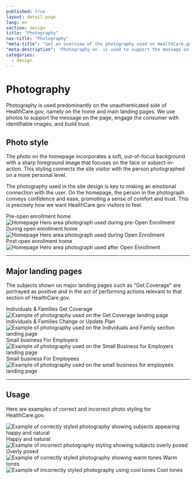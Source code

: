 ```yaml
---
published: true
layout: detail-page
lang: en
section: design
title: "Photography"
nav-title: "Photography"
"meta-title": "Get an overview of the photography used on HealthCare.gov"
"meta-description": "Photography on  is used to support the message on the page, engage the consumer with identifiable images, and build trust."
categories:
  - design
---
```


# Photography

<div class="intro">
Photography is used predominantly on the unauthenticated side of HealthCare.gov, namely on the home and main landing pages. We use photos to support the message on the page, engage the consumer with identifiable images, and build trust.
</div>

<div class="hr"></div>

## Photo style

The photo on the homepage incorporates a soft, out-of-focus background with a sharp foreground image that focuses on the face or subject-in-action. This styling connects the site visitor with the person photographed on a more personal level. 

The photography used in the site design is key to making an emotional connection with the user. On the homepage, the person in the photograph conveys confidence and ease, promoting a sense of comfort and trust. This is precisely how we want HealthCare.gov visitors to feel.

<div class="caption">Pre-open enrollment home</div>
<img class="full" src="{{site.baseurl}}/images/design/photography/1_Hero.jpg" alt="Homepage Hero area photograph used during pre-Open Enrollment"/>

<div class="caption">During open enrollment home</div>
<img class="full" src="{{site.baseurl}}/images/design/photography/2_Hero.jpg" alt="Homepage Hero area photograph used during Open Enrollment"/>

<div class="caption">Post open enrollment home</div>
<img class="full" src="{{site.baseurl}}/images/design/photography/3_Hero.jpg" alt="Homepage Hero area photograph used after Open Enrollment"/>

<hr>

## Major landing pages

The subjects shown on major landing pages such as "Get Coverage" are portrayed as positive and in the act of performing actions relevant to that section of HealthCare.gov.

<div class="row">
	<div class="col-sm-6">
		<div class="caption">Individuals &amp; Families Get Coverage</div>
		<img class="full" src="{{site.baseurl}}/images/design/photography/4_GetCoverage.jpg" alt="Example of photography used on the Get Coverage landing page"/>
	</div>
	<div class="col-sm-6">
		<div class="caption">Individuals &amp; Families Change or Update Plan</div>
		<img class="full" src="{{site.baseurl}}/images/design/photography/5_ChangeUpdate.jpg" alt="Example of photography used on the Individuals and Family section landing page"/>
	</div>
	<div class="col-sm-6">
		<div class="caption">Small business For Employers</div>
		<img class="full" src="{{site.baseurl}}/images/design/photography/6_Employers.jpg" alt="Example of photography used on the Small Business for Employers landing page"/>
	</div>
	<div class="col-sm-6">
		<div class="caption">Small business For Employees</div>
		<img class="full" src="{{site.baseurl}}/images/design/photography/7_Employees.jpg" alt="Example of photography used on the small business for employees landing page"/>
	</div>
</div>

<hr>

## Usage

Here are examples of correct and incorrect photo styling for HealthCare.gov.

<div class="row usage">
	<div class="col-sm-6">
		<img class="full" src="{{site.baseurl}}/images/design/photography/8_Natural.jpg" alt="Example of correctly styled photography showing subjects appearing happy and natural"/>
		<span aria-label="Correct" class="glyphicon glyphicon-remove green"></span> Happy and natural
	</div>
	<div class="col-sm-6">
		<img class="full" src="{{site.baseurl}}/images/design/photography/9_Posed.jpg" alt="Example of incorrect photography styling showing subjects overly posed"/>
		<span aria-label="Incorrect" class="glyphicon glyphicon-remove red"></span> Overly posed
	</div>
	<div class="col-sm-6">
		<img class="full" src="{{site.baseurl}}/images/design/photography/10_WarmTones.jpg" alt="Example of correctly styled photography showing warm tones"/>
		<span aria-label="Correct" class="glyphicon glyphicon-remove green"></span> Warm tones
	</div>
	<div class="col-sm-6">
		<img class="full" src="{{site.baseurl}}/images/design/photography/11_CoolTones.jpg" alt="Example of incorrectly styled photography using cool tones"/>
		<span aria-label="Incorrect" class="glyphicon glyphicon-remove red"></span> Cool tones
	</div>
</div>
